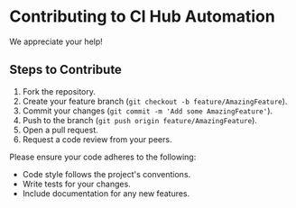 # Contributing to CI Hub Automation

We appreciate your help!

## Steps to Contribute
1. Fork the repository.
2. Create your feature branch (`git checkout -b feature/AmazingFeature`).
3. Commit your changes (`git commit -m 'Add some AmazingFeature'`).
4. Push to the branch (`git push origin feature/AmazingFeature`).
5. Open a pull request.
6. Request a code review from your peers.

Please ensure your code adheres to the following:
- Code style follows the project's conventions.
- Write tests for your changes.
- Include documentation for any new features.